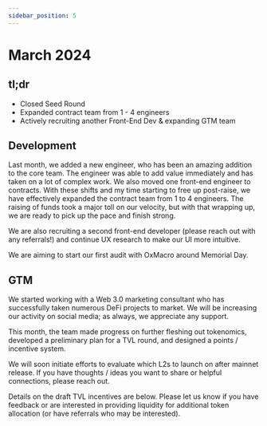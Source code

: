 ```yaml
---
sidebar_position: 5
---
```


# March 2024

## tl;dr

- Closed Seed Round
- Expanded contract team from 1 - 4 engineers
- Actively recruiting another Front-End Dev & expanding GTM team

## Development

Last month, we added a new engineer, who has been an amazing addition
to the core team. The engineer was able to add value immediately and has taken
on a lot of complex work. We also moved one front-end engineer to contracts.
With these shifts and my time starting to free up post-raise, we have
effectively expanded the contract team from 1 to 4 engineers. The raising of
funds took a major toll on our velocity, but with that wrapping up, we are ready
to pick up the pace and finish strong.

We are also recruiting a second front-end developer (please reach out with any
referrals!) and continue UX research to make our UI more intuitive.

We are aiming to start our first audit with OxMacro around Memorial Day. 

## GTM

We started working with a Web 3.0 marketing consultant who has successfully
taken numerous DeFi projects to market.  We will be increasing our activity on
social media; as always, we appreciate any support.

This month, the team made progress on further fleshing out tokenomics, developed
a preliminary plan for a TVL round, and designed a points / incentive system.

We will soon initiate efforts to evaluate which L2s to launch on after mainnet
release.  If you have thoughts / ideas you want to share or helpful connections,
please reach out.

Details on the draft TVL incentives are below.  Please let us know if you have
feedback or are interested in providing liquidity for additional token
allocation (or have referrals who may be interested).
